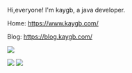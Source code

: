 Hi,everyone!
I'm kaygb, a java developer.

Home: https://www.kaygb.com/

Blog: https://blog.kaygb.com/

![](https://i.pximg.net/img-original/img/2017/01/25/21/22/38/37027865_p0.jpg)

[![](https://data.jsdelivr.com/v1/package/gh/kaygb/kaygb/badge)](https://www.jsdelivr.com/package/gh/kaygb/kaygb)
[![](https://img.shields.io/github/license/kaygb/kaygb)](https://github.com/kaygb/kaygb/blob/master/LICENSE)

